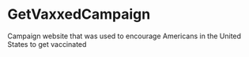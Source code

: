# GetVaxxedCampaign
Campaign website that was used to encourage Americans in the United States to get vaccinated 
